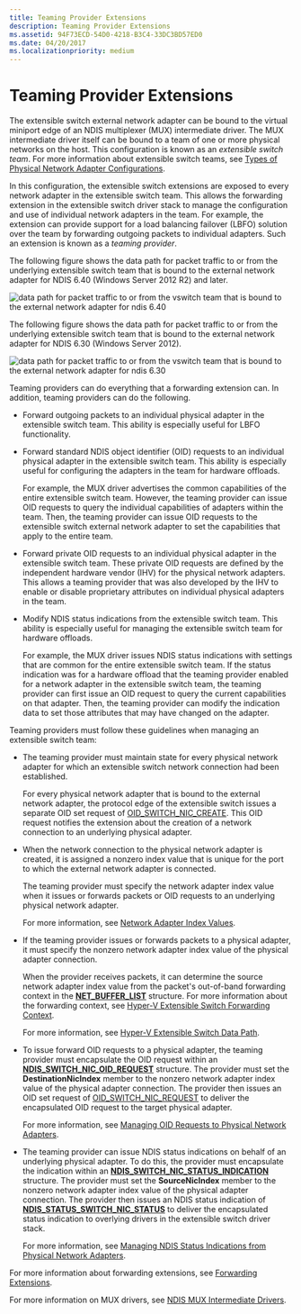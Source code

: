 ```yaml
---
title: Teaming Provider Extensions
description: Teaming Provider Extensions
ms.assetid: 94F73ECD-54D0-4218-B3C4-33DC3BD57ED0
ms.date: 04/20/2017
ms.localizationpriority: medium
---
```


# Teaming Provider Extensions


The extensible switch external network adapter can be bound to the virtual miniport edge of an NDIS multiplexer (MUX) intermediate driver. The MUX intermediate driver itself can be bound to a team of one or more physical networks on the host. This configuration is known as an *extensible switch team*. For more information about extensible switch teams, see [Types of Physical Network Adapter Configurations](types-of-physical-network-adapter-configurations.md).

In this configuration, the extensible switch extensions are exposed to every network adapter in the extensible switch team. This allows the forwarding extension in the extensible switch driver stack to manage the configuration and use of individual network adapters in the team. For example, the extension can provide support for a load balancing failover (LBFO) solution over the team by forwarding outgoing packets to individual adapters. Such an extension is known as a *teaming provider*.

The following figure shows the data path for packet traffic to or from the underlying extensible switch team that is bound to the external network adapter for NDIS 6.40 (Windows Server 2012 R2) and later.

![data path for packet traffic to or from the vswitch team that is bound to the external network adapter for ndis 6.40](images/vswitchteam-ndis640.png)

The following figure shows the data path for packet traffic to or from the underlying extensible switch team that is bound to the external network adapter for NDIS 6.30 (Windows Server 2012).

![data path for packet traffic to or from the vswitch team that is bound to the external network adapter for ndis 6.30](images/vswitchteam.png)

Teaming providers can do everything that a forwarding extension can. In addition, teaming providers can do the following.

-   Forward outgoing packets to an individual physical adapter in the extensible switch team. This ability is especially useful for LBFO functionality.

-   Forward standard NDIS object identifier (OID) requests to an individual physical adapter in the extensible switch team. This ability is especially useful for configuring the adapters in the team for hardware offloads.

    For example, the MUX driver advertises the common capabilities of the entire extensible switch team. However, the teaming provider can issue OID requests to query the individual capabilities of adapters within the team. Then, the teaming provider can issue OID requests to the extensible switch external network adapter to set the capabilities that apply to the entire team.

-   Forward private OID requests to an individual physical adapter in the extensible switch team. These private OID requests are defined by the independent hardware vendor (IHV) for the physical network adapters. This allows a teaming provider that was also developed by the IHV to enable or disable proprietary attributes on individual physical adapters in the team.

-   Modify NDIS status indications from the extensible switch team. This ability is especially useful for managing the extensible switch team for hardware offloads.

    For example, the MUX driver issues NDIS status indications with settings that are common for the entire extensible switch team. If the status indication was for a hardware offload that the teaming provider enabled for a network adapter in the extensible switch team, the teaming provider can first issue an OID request to query the current capabilities on that adapter. Then, the teaming provider can modify the indication data to set those attributes that may have changed on the adapter.

Teaming providers must follow these guidelines when managing an extensible switch team:

-   The teaming provider must maintain state for every physical network adapter for which an extensible switch network connection had been established.

    For every physical network adapter that is bound to the external network adapter, the protocol edge of the extensible switch issues a separate OID set request of [OID\_SWITCH\_NIC\_CREATE](https://msdn.microsoft.com/library/windows/hardware/hh598263). This OID request notifies the extension about the creation of a network connection to an underlying physical adapter.

-   When the network connection to the physical network adapter is created, it is assigned a nonzero index value that is unique for the port to which the external network adapter is connected.

    The teaming provider must specify the network adapter index value when it issues or forwards packets or OID requests to an underlying physical network adapter.

    For more information, see [Network Adapter Index Values](network-adapter-index-values.md).

-   If the teaming provider issues or forwards packets to a physical adapter, it must specify the nonzero network adapter index value of the physical adapter connection.

    When the provider receives packets, it can determine the source network adapter index value from the packet's out-of-band forwarding context in the [**NET\_BUFFER\_LIST**](https://msdn.microsoft.com/library/windows/hardware/ff568388) structure. For more information about the forwarding context, see [Hyper-V Extensible Switch Forwarding Context](hyper-v-extensible-switch-forwarding-context.md).

    For more information, see [Hyper-V Extensible Switch Data Path](hyper-v-extensible-switch-data-path.md).

-   To issue forward OID requests to a physical adapter, the teaming provider must encapsulate the OID request within an [**NDIS\_SWITCH\_NIC\_OID\_REQUEST**](https://msdn.microsoft.com/library/windows/hardware/hh598214) structure. The provider must set the **DestinationNicIndex** member to the nonzero network adapter index value of the physical adapter connection. The provider then issues an OID set request of [OID\_SWITCH\_NIC\_REQUEST](https://msdn.microsoft.com/library/windows/hardware/hh598266) to deliver the encapsulated OID request to the target physical adapter.

    For more information, see [Managing OID Requests to Physical Network Adapters](managing-oid-requests-to-physical-network-adapters.md).

-   The teaming provider can issue NDIS status indications on behalf of an underlying physical adapter. To do this, the provider must encapsulate the indication within an [**NDIS\_SWITCH\_NIC\_STATUS\_INDICATION**](https://msdn.microsoft.com/library/windows/hardware/hh598217) structure. The provider must set the **SourceNicIndex** member to the nonzero network adapter index value of the physical adapter connection. The provider then issues an NDIS status indication of [**NDIS\_STATUS\_SWITCH\_NIC\_STATUS**](https://msdn.microsoft.com/library/windows/hardware/hh598205) to deliver the encapsulated status indication to overlying drivers in the extensible switch driver stack.

    For more information, see [Managing NDIS Status Indications from Physical Network Adapters](managing-ndis-status-indications-from-physical-network-adapters.md).

For more information about forwarding extensions, see [Forwarding Extensions](forwarding-extensions.md).

For more information on MUX drivers, see [NDIS MUX Intermediate Drivers](ndis-mux-intermediate-drivers.md).

 

 





